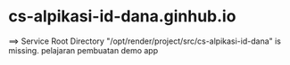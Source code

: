 # cs-alpikasi-id-dana.ginhub.io
==> Service Root Directory "/opt/render/project/src/cs-alpikasi-id-dana" is missing.
pelajaran pembuatan demo app
